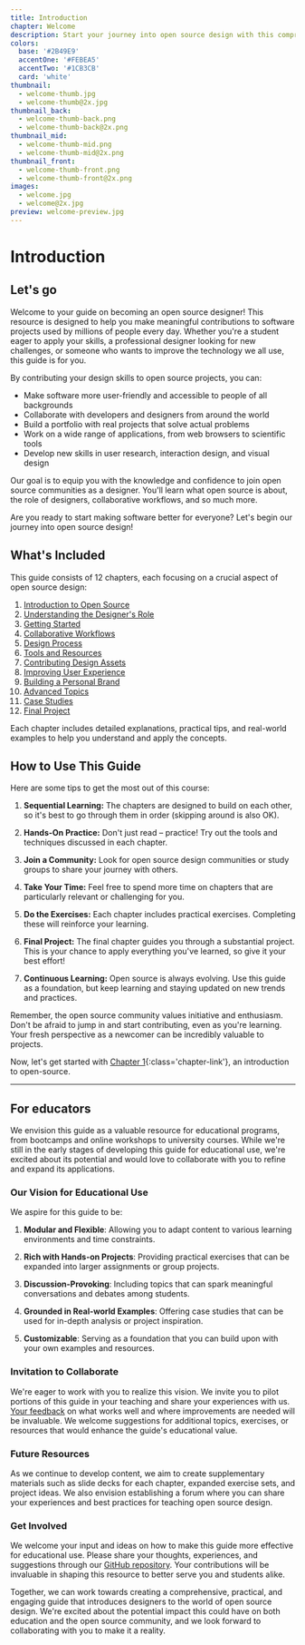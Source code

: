 ```yaml
---
title: Introduction
chapter: Welcome
description: Start your journey into open source design with this comprehensive guide. Learn how to contribute your design skills to meaningful projects and join a global community of creators.
colors:
  base: '#2B49E9'
  accentOne: '#FEBEA5'
  accentTwo: '#1CB3CB'
  card: 'white'
thumbnail:
  - welcome-thumb.jpg
  - welcome-thumb@2x.jpg
thumbnail_back:
  - welcome-thumb-back.png
  - welcome-thumb-back@2x.png
thumbnail_mid:
  - welcome-thumb-mid.png
  - welcome-thumb-mid@2x.png
thumbnail_front:
  - welcome-thumb-front.png
  - welcome-thumb-front@2x.png
images:
  - welcome.jpg
  - welcome@2x.jpg
preview: welcome-preview.jpg
---
```


# Introduction

## Let's go

Welcome to your guide on becoming an open source designer! This resource is designed to help you make meaningful contributions to software projects used by millions of people every day. Whether you're a student eager to apply your skills, a professional designer looking for new challenges, or someone who wants to improve the technology we all use, this guide is for you.

By contributing your design skills to open source projects, you can:

- Make software more user-friendly and accessible to people of all backgrounds
- Collaborate with developers and designers from around the world
- Build a portfolio with real projects that solve actual problems
- Work on a wide range of applications, from web browsers to scientific tools
- Develop new skills in user research, interaction design, and visual design

Our goal is to equip you with the knowledge and confidence to join open source communities as a designer. You'll learn what open source is about, the role of designers, collaborative workflows, and so much more.

Are you ready to start making software better for everyone? Let's begin our journey into open source design!

## What's Included

This guide consists of 12 chapters, each focusing on a crucial aspect of open source design:

1. [Introduction to Open Source](/1-open-source)
2. [Understanding the Designer's Role](/2-the-designers-role)
3. [Getting Started](/3-getting-started)
4. [Collaborative Workflows](/4-collaborative-workflows)
5. [Design Process](/5-design-process)
6. [Tools and Resources](/6-design-tools)
7. [Contributing Design Assets](/7-contributing-design-assets)
8. [Improving User Experience](/8-improving-ux)
9. [Building a Personal Brand](/9-personal-brand)
10. [Advanced Topics](/10-advanced-topics)
11. [Case Studies](/11-case-studies)
12. [Final Project](/12-final-project)

Each chapter includes detailed explanations, practical tips, and real-world examples to help you understand and apply the concepts.

## How to Use This Guide

Here are some tips to get the most out of this course:

1. **Sequential Learning:** The chapters are designed to build on each other, so it's best to go through them in order (skipping around is also OK).

2. **Hands-On Practice:** Don't just read – practice! Try out the tools and techniques discussed in each chapter.

3. **Join a Community:** Look for open source design communities or study groups to share your journey with others.

4. **Take Your Time:** Feel free to spend more time on chapters that are particularly relevant or challenging for you.

5. **Do the Exercises:** Each chapter includes practical exercises. Completing these will reinforce your learning.

6. **Final Project:** The final chapter guides you through a substantial project. This is your chance to apply everything you've learned, so give it your best effort!

7. **Continuous Learning:** Open source is always evolving. Use this guide as a foundation, but keep learning and staying updated on new trends and practices.

Remember, the open source community values initiative and enthusiasm. Don't be afraid to jump in and start contributing, even as you're learning. Your fresh perspective as a newcomer can be incredibly valuable to projects.

Now, let's get started with [Chapter 1](/1-open-source){:class='chapter-link'}, an introduction to open-source.

---

## For educators

We envision this guide as a valuable resource for educational programs, from bootcamps and online workshops to university courses. While we're still in the early stages of developing this guide for educational use, we're excited about its potential and would love to collaborate with you to refine and expand its applications.

### Our Vision for Educational Use

We aspire for this guide to be:

1. **Modular and Flexible**: Allowing you to adapt content to various learning environments and time constraints.

2. **Rich with Hands-on Projects**: Providing practical exercises that can be expanded into larger assignments or group projects.

3. **Discussion-Provoking**: Including topics that can spark meaningful conversations and debates among students.

4. **Grounded in Real-world Examples**: Offering case studies that can be used for in-depth analysis or project inspiration.

5. **Customizable**: Serving as a foundation that you can build upon with your own examples and resources.

### Invitation to Collaborate

We're eager to work with you to realize this vision. We invite you to pilot portions of this guide in your teaching and share your experiences with us. [Your feedback](/13-about#invitation-to-contribute) on what works well and where improvements are needed will be invaluable. We welcome suggestions for additional topics, exercises, or resources that would enhance the guide's educational value.

### Future Resources

As we continue to develop content, we aim to create supplementary materials such as slide decks for each chapter, expanded exercise sets, and project ideas. We also envision establishing a forum where you can share your experiences and best practices for teaching open source design.

### Get Involved

We welcome your input and ideas on how to make this guide more effective for educational use. Please share your thoughts, experiences, and suggestions through our [GitHub repository](https://github.com/GBKS/opendesign.guide). Your contributions will be invaluable in shaping this resource to better serve you and students alike.

Together, we can work towards creating a comprehensive, practical, and engaging guide that introduces designers to the world of open source design. We're excited about the potential impact this could have on both education and the open source community, and we look forward to collaborating with you to make it a reality.